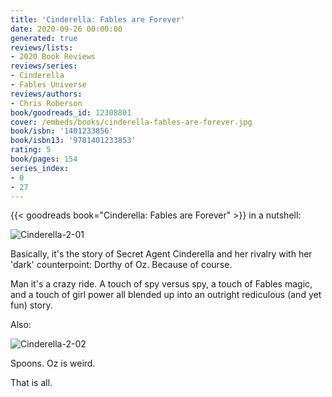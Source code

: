 ```yaml
---
title: 'Cinderella: Fables are Forever'
date: 2020-09-26 00:00:00
generated: true
reviews/lists:
- 2020 Book Reviews
reviews/series:
- Cinderella
- Fables Universe
reviews/authors:
- Chris Roberson
book/goodreads_id: 12308801
cover: /embeds/books/cinderella-fables-are-forever.jpg
book/isbn: '1401233856'
book/isbn13: '9781401233853'
rating: 5
book/pages: 154
series_index:
- 0
- 27
---
```

{{< goodreads book="Cinderella: Fables are Forever" >}} in a nutshell:  

![Cinderella-2-01](/embeds/books/attachments/cinderella-2-01.jpg)  

<!--more-->

Basically, it's the story of Secret Agent Cinderella and her rivalry with her 'dark' counterpoint: Dorthy of Oz. Because of course.  

Man it's a crazy ride. A touch of spy versus spy, a touch of Fables magic, and a touch of girl power all blended up into an outright rediculous (and yet fun) story.  

Also:  

![Cinderella-2-02](/embeds/books/attachments/cinderella-2-02.jpg)  

Spoons. Oz is weird.  

That is all.